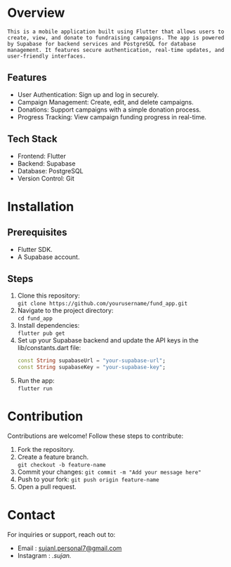 # Overview

    This is a mobile application built using Flutter that allows users to create, view, and donate to fundraising campaigns. The app is powered by Supabase for backend services and PostgreSQL for database management. It features secure authentication, real-time updates, and user-friendly interfaces.

## Features

- User Authentication: Sign up and log in securely.
- Campaign Management: Create, edit, and delete campaigns.
- Donations: Support campaigns with a simple donation process.
- Progress Tracking: View campaign funding progress in real-time.

## Tech Stack

- Frontend: Flutter
- Backend: Supabase
- Database: PostgreSQL
- Version Control: Git

# Installation

    
## Prerequisites

- Flutter SDK.
- A Supabase account.

## Steps

1. Clone this repository:  
    ```git clone https://github.com/yourusername/fund_app.git```
2.  Navigate to the project directory:  
    ```cd fund_app```
3. Install dependencies:  
    ```flutter pub get```
4. Set up your Supabase backend and update the API keys in the lib/constants.dart file:  
    ```dart
    const String supabaseUrl = "your-supabase-url";
    const String supabaseKey = "your-supabase-key";
5. Run the app:  
    ```flutter run```

# Contribution

Contributions are welcome! Follow these steps to contribute:

1. Fork the repository.
2. Create a feature branch.  
    ```git checkout -b feature-name```
3. Commit your changes:
    ```git commit -m "Add your message here"```
4. Push to your fork:
    ```git push origin feature-name```
5. Open a pull request.

# Contact

For inquiries or support, reach out to:

- Email : sujanl.personal7@gmail.com
- Instagram : _.sujan._






